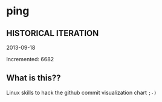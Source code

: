 # ping

## HISTORICAL ITERATION
2013-09-18

Incremented: 6682

## What is this?? 
Linux skills to hack the github commit visualization chart `;-)`
